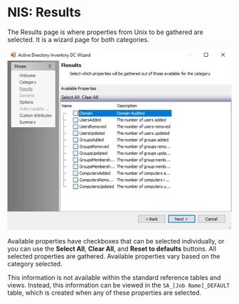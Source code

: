 # NIS: Results

The Results page is where properties from Unix to be gathered are selected. It is a wizard page for
both categories.

![NIS Data Collector Wizard Results page](../../../../../../static/img/product_docs/accessanalyzer/enterpriseauditor/admin/datacollector/adinventory/results.webp)

Available properties have checkboxes that can be selected individually, or you can use the **Select
All**, **Clear All**, and **Reset to defaults** buttons. All selected properties are gathered.
Available properties vary based on the category selected.

This information is not available within the standard reference tables and views. Instead, this
information can be viewed in the `SA_[Job Name]_DEFAULT` table, which is created when any of these
properties are selected.
